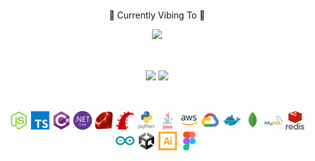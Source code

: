 

<!--
**JinBean/JinBean** is a ✨ _special_ ✨ repository because its `README.md` (this file) appears on your GitHub profile.

Here are some ideas to get you started:

- 🔭 I’m currently working on ...
- 🌱 I’m currently learning ...
- 👯 I’m looking to collaborate on ...
- 🤔 I’m looking for help with ...
- 💬 Ask me about ...
- 📫 How to reach me: ...
- 😄 Pronouns: ...
- ⚡ Fun fact: ...
-->

<div align="center">
  <h2></h2>
  </br>
  <p>🎵 Currently Vibing To 🎵</p>
  <img height=120 src="https://novatorem-g3xk1mdn2-jinbean.vercel.app/api/spotify/?background_color=242533&border_color=ffffff"/>
</div>



<div align="center">
  <h2></h2>
  </br>
  <span float="left">
    <img height="180" src="https://github-readme-stats.vercel.app/api/top-langs/?username=JinBean&theme=radical&langs_count=8&layout=compact&hide=c%2B%2B,SCSS,Tcl&exclude_repo=Unity-Bluetooth-IOS"/>
  </span>
  <span float="right">
    <img height="180" src="https://github-readme-stats.vercel.app/api?username=JinBean&theme=radical&show_icons=true&count_private=true&custom_title=Github%20Stats" />
  </span>
</div>

</br>




<h2></h2>
<p align="center">
<img src="https://raw.githubusercontent.com/devicons/devicon/master/icons/nodejs/nodejs-original.svg" alt="angular-js" width="30" height="30" />
<img src="https://raw.githubusercontent.com/devicons/devicon/master/icons/typescript/typescript-original.svg" alt="typescript" width="30" height="30" />
<img src="https://raw.githubusercontent.com/devicons/devicon/master/icons/csharp/csharp-original.svg" alt="bootstrap" width="30" height="30" />
<img src="https://raw.githubusercontent.com/devicons/devicon/master/icons/dotnetcore/dotnetcore-original.svg" alt=".NET" width="30" height="30" />
<img src="https://raw.githubusercontent.com/devicons/devicon/master/icons/ruby/ruby-original.svg" alt="travis" width="30" height="30" />
<img src="https://raw.githubusercontent.com/devicons/devicon/master/icons/rails/rails-plain.svg" alt="travis" width="30" height="30" />
<img src="https://raw.githubusercontent.com/devicons/devicon/master/icons/python/python-original-wordmark.svg" alt="python" width="30" height="30" />
<img src="https://raw.githubusercontent.com/devicons/devicon/master/icons/java/java-original-wordmark.svg" alt="java" width="30" height="30" />
<img src="https://raw.githubusercontent.com/github/explore/80688e429a7d4ef2fca1e82350fe8e3517d3494d/topics/aws/aws.png" alt="aws" width="30" height="30" />
<img src="https://raw.githubusercontent.com/devicons/devicon/master/icons/googlecloud/googlecloud-original.svg" alt="Docker" width="30" height="30" />
<img src="https://raw.githubusercontent.com/devicons/devicon/master/icons/docker/docker-original.svg" alt="Docker" width="30" height="30" />
<img src="https://raw.githubusercontent.com/devicons/devicon/master/icons/mongodb/mongodb-original.svg" alt="mongodb" width="30" height="30" />
<img src="https://raw.githubusercontent.com/devicons/devicon/master/icons/mysql/mysql-original-wordmark.svg" alt="mysql" width="30" height="30" />
<img src="https://raw.githubusercontent.com/devicons/devicon/master/icons/redis/redis-original-wordmark.svg" alt="redis" width="30" height="30" />
<img src="https://raw.githubusercontent.com/devicons/devicon/master/icons/arduino/arduino-original.svg" alt="vue" width="30" height="30" />
<img src="https://raw.githubusercontent.com/devicons/devicon/master/icons/unity/unity-original.svg" alt="vue" width="30" height="30" />
<img src="https://raw.githubusercontent.com/devicons/devicon/master/icons/illustrator/illustrator-line.svg" alt="heroku" width="30" height="30" />
<img src="https://raw.githubusercontent.com/devicons/devicon/master/icons/figma/figma-original.svg" alt="travis" width="30" height="30" />
</p>

